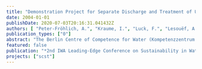 ```yaml
---
title: "Demonstration Project for Separate Discharge and Treatment of Urine, Faeces and Greywater – First Results"
date: 2004-01-01
publishDate: 2020-07-03T20:16:31.041432Z
authors: [ "Peter-Fröhlich, A.", "Kraume, I.", "Luck, F.", "Lesouëf, A.", "Oldenburg, M." ]
publication_types: ["0"]
abstract: "The Berlin Centre of Competence for Water (Kompetenzzentrum Wasser Berlin) together with its partners Berliner Wasserbetriebe and Veolia Water has started a demonstration project about new sanitation concepts. In order to define the experiments for testing new, sustainable sanitation concepts a pre-study has been performed. This study included a cost comparison between two new sanita-tion concepts with gravity and vacuum separation toilets and the conventional sys-tem. It could be demonstrated that the new sanitation concepts may have cost advantages depending on the situation. This was a further motivation to start a Demonstration project near Berlin testing the innovative toilet systems under realis-tic conditions. Operation of the gravity separation toilet concept started in October 2003."
featured: false
publication: "*2nd IWA Leading-Edge Conference on Sustainability in Water-Limited Environments*"
projects: ["scst"]
---
```



